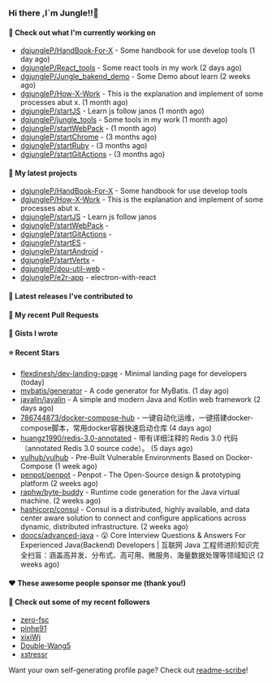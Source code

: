 ### Hi there ,I`m Jungle!!👋

#### 👷 Check out what I'm currently working on

- [dgjungleP/HandBook-For-X](https://github.com/dgjungleP/HandBook-For-X) - Some handbook for use develop tools (1 day ago)
- [dgjungleP/React_tools](https://github.com/dgjungleP/React_tools) - Some react tools in my work (2 days ago)
- [dgjungleP/Jungle_bakend_demo](https://github.com/dgjungleP/Jungle_bakend_demo) - Some Demo about learn (2 weeks ago)
- [dgjungleP/How-X-Work](https://github.com/dgjungleP/How-X-Work) - This is the explanation and implement of some processes abut x. (1 month ago)
- [dgjungleP/startJS](https://github.com/dgjungleP/startJS) - Learn js follow janos (1 month ago)
- [dgjungleP/jungle_tools](https://github.com/dgjungleP/jungle_tools) - Some tools in my work (1 month ago)
- [dgjungleP/startWebPack](https://github.com/dgjungleP/startWebPack) -  (1 month ago)
- [dgjungleP/startChrome](https://github.com/dgjungleP/startChrome) -  (3 months ago)
- [dgjungleP/startRuby](https://github.com/dgjungleP/startRuby) -  (3 months ago)
- [dgjungleP/startGitActions](https://github.com/dgjungleP/startGitActions) -  (3 months ago)

#### 🌱 My latest projects

- [dgjungleP/HandBook-For-X](https://github.com/dgjungleP/HandBook-For-X) - Some handbook for use develop tools
- [dgjungleP/How-X-Work](https://github.com/dgjungleP/How-X-Work) - This is the explanation and implement of some processes abut x.
- [dgjungleP/startJS](https://github.com/dgjungleP/startJS) - Learn js follow janos
- [dgjungleP/startWebPack](https://github.com/dgjungleP/startWebPack) - 
- [dgjungleP/startGitActions](https://github.com/dgjungleP/startGitActions) - 
- [dgjungleP/startES](https://github.com/dgjungleP/startES) - 
- [dgjungleP/startAndroid](https://github.com/dgjungleP/startAndroid) - 
- [dgjungleP/startVertx](https://github.com/dgjungleP/startVertx) - 
- [dgjungleP/dou-util-web](https://github.com/dgjungleP/dou-util-web) - 
- [dgjungleP/e2r-app](https://github.com/dgjungleP/e2r-app) - electron-with-react

#### 🔭 Latest releases I've contributed to


#### 🔨 My recent Pull Requests



#### 📓 Gists I wrote


#### ⭐ Recent Stars

- [flexdinesh/dev-landing-page](https://github.com/flexdinesh/dev-landing-page) - Minimal landing page for developers (today)
- [mybatis/generator](https://github.com/mybatis/generator) - A code generator for MyBatis. (1 day ago)
- [javalin/javalin](https://github.com/javalin/javalin) - A simple and modern Java and Kotlin web framework (2 days ago)
- [786744873/docker-compose-hub](https://github.com/786744873/docker-compose-hub) - 一键自动化运维，一键搭建docker-compose脚本，常用docker容器快速启动仓库 (4 days ago)
- [huangz1990/redis-3.0-annotated](https://github.com/huangz1990/redis-3.0-annotated) - 带有详细注释的 Redis 3.0 代码（annotated Redis 3.0 source code）。 (5 days ago)
- [vulhub/vulhub](https://github.com/vulhub/vulhub) - Pre-Built Vulnerable Environments Based on Docker-Compose (1 week ago)
- [penpot/penpot](https://github.com/penpot/penpot) - Penpot - The Open-Source design &amp; prototyping platform (2 weeks ago)
- [raphw/byte-buddy](https://github.com/raphw/byte-buddy) - Runtime code generation for the Java virtual machine. (2 weeks ago)
- [hashicorp/consul](https://github.com/hashicorp/consul) - Consul is a distributed, highly available, and data center aware solution to connect and configure applications across dynamic, distributed infrastructure. (2 weeks ago)
- [doocs/advanced-java](https://github.com/doocs/advanced-java) - 😮 Core Interview Questions &amp; Answers For Experienced Java(Backend) Developers | 互联网 Java 工程师进阶知识完全扫盲：涵盖高并发、分布式、高可用、微服务、海量数据处理等领域知识 (2 weeks ago)

#### ❤️ These awesome people sponsor me (thank you!)


#### 👯 Check out some of my recent followers

- [zero-fsc](https://github.com/zero-fsc)
- [pinhe91](https://github.com/pinhe91)
- [xixiWj](https://github.com/xixiWj)
- [Double-Wang5](https://github.com/Double-Wang5)
- [xstressr](https://github.com/xstressr)

Want your own self-generating profile page? Check out [readme-scribe](https://github.com/muesli/readme-scribe)!
